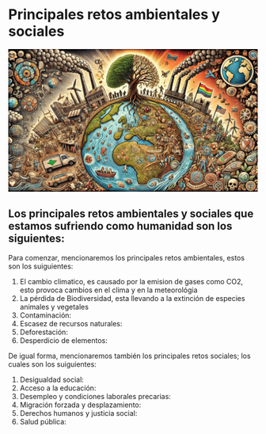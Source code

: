 # Principales retos ambientales y sociales 

![Principales Retos Ambientales](img/principalesRetos.jpg)

## Los principales retos ambientales y  sociales que estamos sufriendo como humanidad son los siguientes:

Para comenzar, mencionaremos los principales retos ambientales, estos son los suiguientes:
1. El cambio climatico, es causado por la emision de gases como CO2, esto provoca cambios en el clima y en la meteorológia  
2. La pérdida de Biodiversidad, esta llevando a la extinción de especies animales y vegetales 
3. Contaminación:
4. Escasez de recursos naturales:
5. Deforestación:
6. Desperdicio de elementos:

De igual forma, mencionaremos también los principales retos sociales; los cuales son los suiguientes:
1. Desigualdad social:
2. Acceso a la educación:
3. Desempleo y condiciones laborales precarias:
4. Migración forzada y desplazamiento:
5. Derechos humanos y justicia social:
6. Salud pública:


